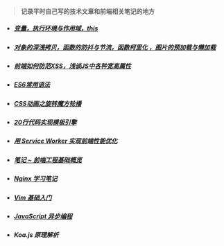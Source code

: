 > #### 记录平时自己写的技术文章和前端相关笔记的地方

* ##### [变量，执行环境与作用域，this](./space/1.md)

* ##### [对象的深浅拷贝，函数的防抖与节流，函数柯里化 ，图片的预加载与懒加载](./space/2.md)

* ##### [前端如何防范XSS，浅谈JS中各种宽高属性](./space/3.md)

* ##### [ES6常用语法](./space/4.md)

* ##### [CSS动画之旋转魔方轮播](./space/5.md)

* ##### [20行代码实现模板引擎](./space/6.md)

* ##### [用 Service Worker 实现前端性能优化](./space/7.md)

* ##### [笔记 ~ 前端工程基础概览](./space/8/README.md)

* ##### [Nginx 学习笔记](./space/9.md)

* ##### [Vim 基础入门](./space/10.md)

* ##### [JavaScript 异步编程](./space/11/async.md)

* ##### Koa.js 原理解析
